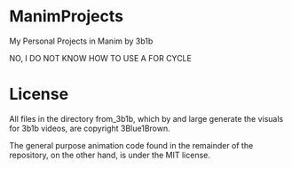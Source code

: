 # ManimProjects
My Personal Projects in Manim by 3b1b

NO, I DO NOT KNOW HOW TO USE A FOR CYCLE

# License
All files in the directory from_3b1b, which by and large generate the visuals for 3b1b videos, are copyright 3Blue1Brown.

The general purpose animation code found in the remainder of the repository, on the other hand, is under the MIT license.
